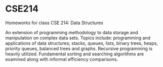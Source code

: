 # CSE214

Homeworks for class CSE 214: Data Structures

An extension of programming methodology to data storage and manipulation on complex data sets. 
Topics include: programming and applications of data structures; stacks, queues, lists, binary trees, heaps, priority queues, 
balanced trees and graphs. Recursive programming is heavily utilized. Fundamental sorting and searching algorithms are examined 
along with informal efficiency comparisons.

